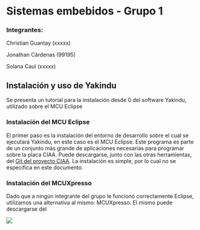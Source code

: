 # Sistemas embebidos - Grupo 1

### Integrantes:

Christian Guantay (xxxxx)

Jonathan Cárdenas (99195)

Solana Caul (xxxxx)

## Instalación y uso de Yakindu

Se presenta un tutorial para la instalación desde 0 del software Yakindu, utilizado sobre el MCU Eclipse

### Instalación del MCU Eclipse

El primer paso es la instalación del entorno de desarrollo sobre el cual se ejecutará Yakindu, en este caso es el MCU Eclipse. Este programa es parte de un conjunto más grande de aplicaciones necesarias para programar sobre la placa CIAA. Puede descargarse, junto con las otras herramientas, del [Git del proyecto CIAA](https://github.com/epernia/software/releases/tag/r1.1.0). La instalación es simple, por lo cual no se especifica en este documento.

### Instalación del MCUXpresso

Dado que a ningún integrante del grupo le funcionó correctamente Eclipse, utilizamos una alternativa al mismo: MCUXpresso. El mismo puede descargarse del 

![](https://user-images.githubusercontent.com/38143566/82156304-c9e11b00-9850-11ea-9be5-d2730024a0e0.png)



